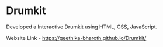 # Drumkit
Developed a Interactive Drumkit using HTML, CSS, JavaScript.

Website Link - https://geethika-bharoth.github.io/Drumkit/
